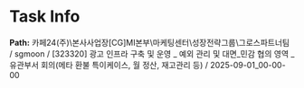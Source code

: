 # Task Info

**Path:** 카페24(주)\본사사업장\[CG]MI본부\마케팅센터\성장전략그룹\그로스파트너팀 / sgmoon / [323320] 광고 인프라 구축 및 운영 _ 예외 관리 및 대면_민감 협의 영역 _ 유관부서 회의(메타 환불 특이케이스, 월 정산, 재고관리 등) / 2025-09-01_00-00-00

